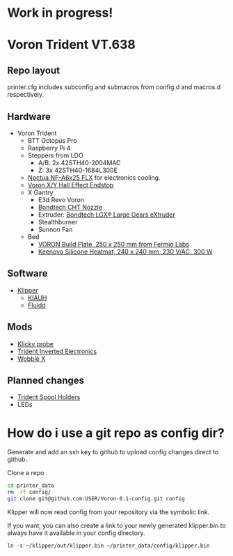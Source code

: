 # Work in progress!
# Voron Trident  VT.638

## Repo layout
printer.cfg includes subconfig and submacros from config.d and macros.d respectively.

## Hardware
- Voron Trident
  - BTT Octopus Pro
  - Raspberry Pi 4
  - Steppers from LDO
    - A/B: 2x 42STH40-2004MAC
    - Z: 3x 42STH40-1684L300E
  - [Noctua NF-A6x25 FLX](https://noctua.at/en/nf-a6x25-flx) for electronics cooling.
  - [Voron X/Y Hall Effect Endstop](https://fermio.xyz/fermio-labs-gmbh/voron-x-y-hall-effect-endstop/endstop)
  - X Gantry
    - E3d Revo Voron
    - [Bondtech CHT Nozzle](https://www.bondtech.se/product/bondtech-cht-coated-brass-nozzle/)
    - Extruder: [Bondtech LGX® Large Gears eXtruder](https://www.bondtech.se/product/lgx-large-gears-extruder/)
    - Stealthburner
    - Sunnon Fan
  - Bed
    - [VORON Build Plate, 250 x 250 mm from Fermio Labs](https://fermio.xyz/fermio-labs-gmbh/voron-build-plate-250-x-250-mm/)
    - [Keenovo Silicone Heatmat, 240 x 240 mm, 230 V/AC, 300 W](https://fermio.xyz/keenovo-international-group-limited/keenovo-silicone-heatmat-240-x-240-mm-230-v-ac-300-w/)

## Software
- [Klipper](https://github.com/Klipper3d/klipper)
  - [KIAUH](https://github.com/th33xitus/kiauh)
  - [Fluidd](https://github.com/fluidd-core/fluidd)

## Mods
- [Klicky probe](https://github.com/jlas1/Klicky-Probe)
- [Trident Inverted Electronics](https://github.com/VoronDesign/VoronUsers/tree/main/printer_mods/LoganFraser/TridentInvertedElectronics)
- [Wobble X](https://github.com/MirageC79/Interfaces-for-WobbleX-integration/tree/main/Voron/Trident)

## Planned changes
- [Trident Spool Holders](https://github.com/VoronDesign/VoronUsers/tree/master/printer_mods/elcrni/V2.4-Trident-Spool-Holders)
- LEDs

# How do i use a git repo as config dir?

Generate and add an ssh key to github to upload config changes direct to github.


Clone a repo
```bash
cd printer_data
rm -rf config/
git clone git@github.com:USER/Voron-0.1-config.git config
```


Klipper will now read config from your repository via the symbolic link.

If you want, you can also create a link to your newly generated klipper.bin to always have it available in your config directory.
```
ln -s ~/klipper/out/klipper.bin ~/printer_data/config/klipper.bin
```
